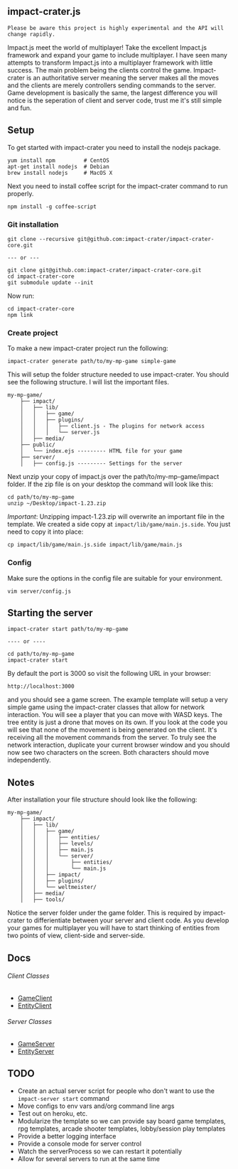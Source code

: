 ## impact-crater.js

    Please be aware this project is highly experimental and the API will change rapidly.

Impact.js meet the world of multiplayer! Take the excellent Impact.js framework and
expand your game to include multiplayer. I have seen many attempts to transform Impact.js into a
multiplayer framework with little success. The main problem being the clients control the game.
Impact-crater is an authoritative server meaning the server makes all the moves and the clients are
merely controllers sending commands to the server. Game development is basically the same, the largest
difference you will notice is the seperation of client and server code, trust me it's still simple and fun.

## Setup

To get started with impact-crater you need to install the nodejs package.

    yum install npm         # CentOS
    apt-get install nodejs  # Debian
    brew install nodejs     # MacOS X

Next you need to install coffee script for the impact-crater command to run properly.

    npm install -g coffee-script

### Git installation

    git clone --recursive git@github.com:impact-crater/impact-crater-core.git

    --- or ---

    git clone git@github.com:impact-crater/impact-crater-core.git
    cd impact-crater-core
    git submodule update --init

Now run:

    cd impact-crater-core
    npm link

### Create project

To make a new impact-crater project run the following:

    impact-crater generate path/to/my-mp-game simple-game

This will setup the folder structure needed to use impact-crater. You should see the following structure. I will list the important files.

    my-mp-game/
        ├── impact/
        │   ├── lib/
        │   │   ├── game/
        │   │   ├── plugins/
        │   │   │   ├── client.js - The plugins for network access
        │   │   │   └── server.js
        │   ├── media/
        ├── public/
        │   └── index.ejs --------- HTML file for your game
        ├── server/
        │   ├── config.js --------- Settings for the server

Next unzip your copy of impact.js over the path/to/my-mp-game/impact folder. If the zip file is on your desktop the command will look like this:

    cd path/to/my-mp-game
    unzip ~/Desktop/impact-1.23.zip

*Important*: Unzipping impact-1.23.zip will overwrite an important file in the template. We created a side copy at `impact/lib/game/main.js.side`. You just need to copy it into place:

    cp impact/lib/game/main.js.side impact/lib/game/main.js

### Config

Make sure the options in the config file are suitable for your environment.

    vim server/config.js

## Starting the server

    impact-crater start path/to/my-mp-game

    ---- or ----

    cd path/to/my-mp-game
    impact-crater start

By default the port is 3000 so visit the following URL in your browser:

    http://localhost:3000

and you should see a game screen. The example template will setup a very simple game using the impact-crater classes that allow for network interaction. You will see a player that you can move with WASD keys. The tree entity is just a drone that moves on its own. If you look at the code you will see that none of the movement is being generated on the client. It's receiving all the movement commands from the server. To truly see the network interaction, duplicate your current browser window
and you should now see two characters on the screen. Both characters should move independently.

## Notes

After installation your file structure should look like the following:

    my-mp-game/
        ├── impact/
        │   ├── lib/
        │   │   ├── game/
        │   │   │   ├── entities/
        │   │   │   ├── levels/
        │   │   │   ├── main.js
        │   │   │   └── server/
        │   │   │       ├── entities/
        │   │   │       └── main.js
        │   │   ├── impact/
        │   │   ├── plugins/
        │   │   └── weltmeister/
        │   ├── media/
        │   ├── tools/

Notice the server folder under the game folder. This is required by impact-crater to differientiate between your server and client code. As you develop your games for multiplayer you will have to start thinking of entities from two points of
view, client-side and server-side.

## Docs

###### Client Classes
* [GameClient](https://github.com/cha55son/impact-crater/wiki/GameClient)
* [EntityClient](https://github.com/cha55son/impact-crater/wiki/EntityClient)

###### Server Classes
* [GameServer](https://github.com/cha55son/impact-crater/wiki/GameServer)
* [EntityServer](https://github.com/cha55son/impact-crater/wiki/EntityServer)

## TODO
* Create an actual server script for people who don't want to use the ```impact-server start``` command
* Move configs to env vars and/org command line args
* Test out on heroku, etc.
* Modularize the template so we can provide say board game templates, rpg templates, arcade shooter templates, lobby/session play templates
* Provide a better logging interface
* Provide a console mode for server control
* Watch the serverProcess so we can restart it potentially
* Allow for several servers to run at the same time

